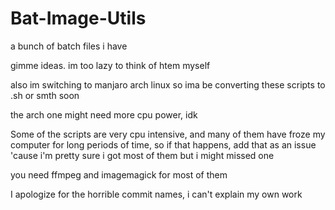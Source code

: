 # Bat-Image-Utils
a bunch of batch files i have

gimme ideas. im too lazy to think of htem myself

also im switching to manjaro arch linux so ima be converting these scripts to .sh or smth soon

the arch one might need more cpu power, idk 

Some of the scripts are very cpu intensive, and many of them have froze my computer for long periods of time, so if that happens, add that as an issue 'cause i'm pretty sure i got most of them but i might missed one

you need ffmpeg and imagemagick for most of them

I apologize for the horrible commit names, i can't explain my own work
